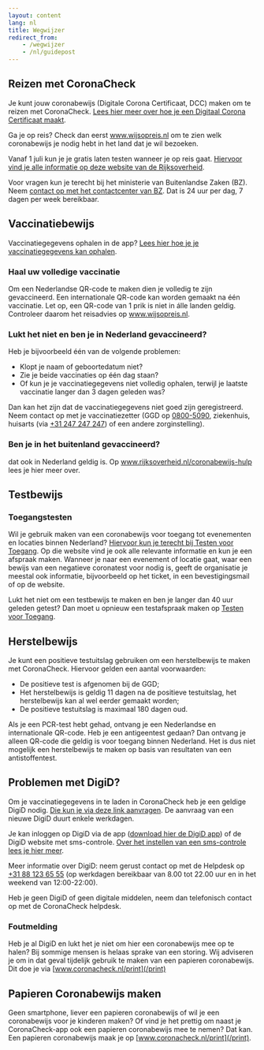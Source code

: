 ```yaml
---
layout: content
lang: nl
title: Wegwijzer
redirect_from: 
    - /wegwijzer
    - /nl/guidepost
---
```

## Reizen met CoronaCheck

Je kunt jouw coronabewijs (Digitale Corona Certificaat, DCC) maken om te reizen met CoronaCheck. [Lees hier meer over hoe je een Digitaal Corona Certificaat maakt](/nl/faq/1-1-hoe-werkt-de-coronacheck-app/).

Ga je op reis? Check dan eerst <a href="https://www.wijsopreis.nl/" rel="noopener noreferrer" target="_blank">www.wijsopreis.nl</a> om te zien welk coronabewijs je nodig hebt in het land dat je wil bezoeken. 

Vanaf 1 juli kun je je gratis laten testen wanneer je op reis gaat. <a href="https://www.rijksoverheid.nl/onderwerpen/coronavirus-covid-19/reizen-en-vakantie" rel="noopener noreferrer" target="_blank">Hiervoor vind je alle informatie op deze website van de Rijksoverheid</a>.

Voor vragen kun je terecht bij het ministerie van Buitenlandse Zaken (BZ). Neem <a href="https://www.nederlandwereldwijd.nl/contact/contact-met-het-24-7-bz-contactcenter" rel="noopener noreferrer" target="_blank">contact op met het contactcenter van BZ</a>. Dat is 24 uur per dag, 7 dagen per week bereikbaar.

## Vaccinatiebewijs

Vaccinatiegegevens ophalen in de app? [Lees hier hoe je je vaccinatiegegevens kan ophalen](/nl/faq/1-1-hoe-werkt-de-coronacheck-app/).

### Haal uw volledige vaccinatie
Om een Nederlandse QR-code te maken dien je volledig te zijn gevaccineerd. Een internationale QR-code kan worden gemaakt na één vaccinatie. Let op, een QR-code van 1 prik is niet in álle landen geldig. Controleer daarom het reisadvies op <a href="https://www.wijsopreis.nl/" rel="noopener noreferrer" target="_blank">www.wijsopreis.nl</a>.

### Lukt het niet en ben je in Nederland gevaccineerd?

Heb je bijvoorbeeld één van de volgende problemen:
- Klopt je naam of geboortedatum niet?
- Zie je beide vaccinaties op één dag staan?
- Of kun je je vaccinatiegegevens niet volledig ophalen, terwijl je laatste vaccinatie langer dan 3 dagen geleden was?

Dan kan het zijn dat de vaccinatiegegevens niet goed zijn geregistreerd. Neem contact op met je vaccinatiezetter (GGD op <a href="tel:08005090">0800-5090</a>, ziekenhuis, huisarts (via <a href="tel:31247247247">+31 247 247 247</a>) of een andere zorginstelling).

### Ben je in het buitenland gevaccineerd?

dat ook in Nederland geldig is. Op www.rijksoverheid.nl/coronabewijs-hulp lees je hier meer over.


## Testbewijs
### Toegangstesten

Wil je gebruik maken van een coronabewijs voor toegang tot evenementen en locaties binnen Nederland? <a href="https://www.testenvoortoegang.org/" rel="noopener noreferrer" target="_blank" >Hiervoor kun je terecht bij Testen voor Toegang</a>. Op die website vind je ook alle relevante informatie en kun je een afspraak maken. Wanneer je naar een evenement of locatie gaat, waar een bewijs van een negatieve coronatest voor nodig is, geeft de organisatie je meestal ook informatie, bijvoorbeeld op het ticket, in een bevestigingsmail of op de website.

Lukt het niet om een testbewijs te maken en ben je langer dan 40 uur geleden getest? Dan moet u opnieuw een testafspraak maken op <a href="https://www.testenvoortoegang.nl" rel="noopener noreferrer" target="_blank">Testen voor Toegang</a>.

## Herstelbewijs

Je kunt een positieve testuitslag gebruiken om een herstelbewijs te maken met CoronaCheck. Hiervoor gelden een aantal voorwaarden:

- De positieve test is afgenomen bij de GGD;
- Het herstelbewijs is geldig 11 dagen na de positieve testuitslag, het herstelbewijs kan al wel eerder gemaakt worden; 
- De positieve testuitslag is maximaal 180 dagen oud.

Als je een PCR-test hebt gehad, ontvang je een Nederlandse en internationale QR-code. Heb je een antigeentest gedaan? Dan ontvang je alleen QR-code die geldig is voor toegang binnen Nederland.
Het is dus niet mogelijk een herstelbewijs te maken op basis van resultaten van een antistoffentest.

## Problemen met DigiD?

Om je vaccinatiegegevens in te laden in CoronaCheck heb je een geldige DigiD nodig. <a href="https://www.digid.nl/digid-aanvragen-activeren/" rel="noopener noreferrer" target="_blank">Die kun je via deze link aanvragen</a>. De aanvraag van een nieuwe DigiD duurt enkele werkdagen.

Je kan inloggen op DigiD via de app (<a href="https://www.digid.nl/inlogmethodes/digid-app" rel="noopener noreferrer" target="_blank">download hier de DigiD app</a>) of de DigiD website met sms-controle. <a href="https://www.digid.nl/inlogmethodes/sms-controle" rel="noopener noreferrer" target="_blank">Over het instellen van een sms-controle lees je hier meer</a>.

Meer informatie over DigiD: neem gerust contact op met de Helpdesk op <a href="tel:0031881236555">+31 88 123 65 55</a> (op werkdagen bereikbaar van 8.00 tot 22.00 uur en in het weekend van 12:00-22:00).

Heb je geen DigiD of geen digitale middelen, neem dan telefonisch contact op met de CoronaCheck helpdesk.

### Foutmelding

Heb je al DigiD en lukt het je niet om hier een coronabewijs mee op te halen? Bij sommige mensen is helaas sprake van een storing. Wij adviseren je om in dat geval tijdelijk gebruik te maken van een papieren coronabewijs. Dit doe je via [www.coronacheck.nl/print](/print)

## Papieren Coronabewijs maken

Geen smartphone, liever een papieren coronabewijs of wil je een coronabewijs voor je kinderen maken? Of vind je het prettig om naast je CoronaCheck-app ook een papieren coronabewijs mee te nemen? Dat kan. Een papieren coronabewijs maak je op [www.coronacheck.nl/print](/print).

